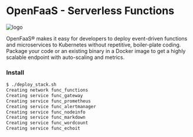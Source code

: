 # OpenFaaS - Serverless Functions

![logo](https://camo.githubusercontent.com/cf01eefb5b6905f3774376d6d1ed55b8f052d211/68747470733a2f2f626c6f672e616c6578656c6c69732e696f2f636f6e74656e742f696d616765732f323031372f30382f666161735f736964652e706e67)

OpenFaaS® makes it easy for developers to deploy event-driven functions and microservices to Kubernetes without repetitive, boiler-plate coding. Package your code or an existing binary in a Docker image to get a highly scalable endpoint with auto-scaling and metrics.

### Install

```bash
$ ./deploy_stack.sh
Creating network func_functions
Creating service func_gateway
Creating service func_prometheus
Creating service func_alertmanager
Creating service func_nodeinfo
Creating service func_markdown
Creating service func_wordcount
Creating service func_echoit
```
